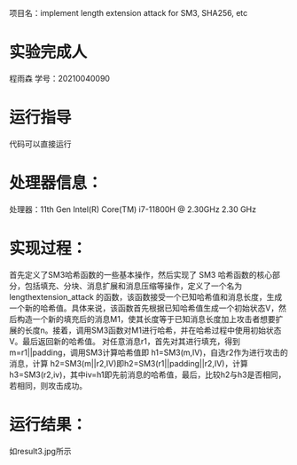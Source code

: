 项目名：implement length extension attack for SM3, SHA256, etc
# 实验完成人
程雨森
学号：20210040090
# 运行指导
代码可以直接运行
# 处理器信息：
处理器：11th Gen Intel(R) Core(TM) i7-11800H @ 2.30GHz   2.30 GHz
# 实现过程：
首先定义了SM3哈希函数的一些基本操作，然后实现了 SM3 哈希函数的核心部分，包括填充、分块、消息扩展和消息压缩等操作，定义了一个名为lengthextension_attack 的函数，该函数接受一个已知哈希值和消息长度，生成一个新的哈希值。具体来说，该函数首先根据已知哈希值生成一个初始状态V，然后构造一个新的填充后的消息M1，使其长度等于已知消息长度加上攻击者想要扩展的长度n。接着，调用SM3函数对M1进行哈希，并在哈希过程中使用初始状态V。最后返回新的哈希值。
对任意消息r1，首先对其进行填充，得到 m=r1||padding，调用SM3计算哈希值即 h1=SM3(m,IV)，自选r2作为进行攻击的消息，计算 h2=SM3(m||r2,IV)即h2=SM3(r1||padding||r2,IV)，计算 h3=SM3(r2,iv)，其中iv=h1即先前消息的哈希值，最后，比较h2与h3是否相同，若相同，则攻击成功。
# 运行结果：
如result3.jpg所示
